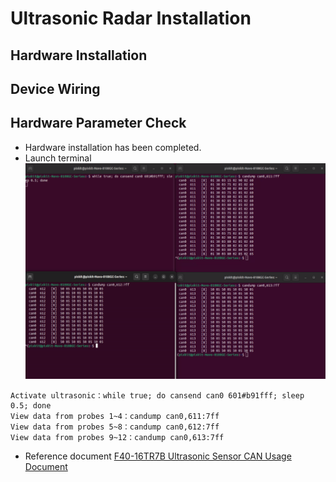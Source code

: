 # Ultrasonic Radar Installation
## Hardware Installation
## Device Wiring
## Hardware Parameter Check
- Hardware installation has been completed.
- Launch terminal
    ![avatar](./image/ultrasonic_picture/Snipaste_2023-04-28_15-10-40.png)
```shell
Activate ultrasonic：while true; do cansend can0 601#b91fff; sleep 0.5; done
View data from probes 1~4：candump can0,611:7ff
View data from probes 5~8：candump can0,612:7ff
View data from probes 9~12：candump can0,613:7ff
```
- Reference document
[F40-16TR7B Ultrasonic Sensor CAN Usage Document](./image/F40-16TR7B超声波传感器.pdf)